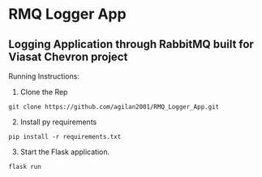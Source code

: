 # RMQ Logger App
## Logging Application through RabbitMQ built for Viasat Chevron project

Running Instructions:
1. Clone the Rep
```
git clone https://github.com/agilan2001/RMQ_Logger_App.git
```
2. Install py requirements
```
pip install -r requirements.txt
```
3. Start the Flask application.
```
flask run
```
